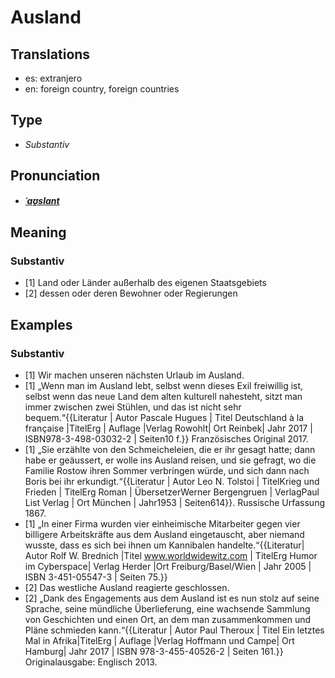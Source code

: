# Ausland
## Translations
- es: extranjero
- en: foreign country, foreign countries
## Type
- _Substantiv_
## Pronunciation
- **_[ˈaʊ̯slant](https://commons.wikimedia.org/wiki/File:De-Ausland.ogg)_**
## Meaning
### Substantiv
- [1] Land oder Länder außerhalb des eigenen Staatsgebiets
- [2] dessen oder deren Bewohner oder Regierungen
## Examples
### Substantiv
- [1] Wir machen unseren nächsten Urlaub im Ausland.
- [1] „Wenn man im Ausland lebt, selbst wenn dieses Exil freiwillig ist, selbst wenn das neue Land dem alten kulturell nahesteht, sitzt man immer zwischen zwei Stühlen, und das ist nicht sehr bequem.“<ref>{{Literatur | Autor Pascale Hugues | Titel Deutschland à la française |TitelErg | Auflage  |Verlag Rowohlt| Ort Reinbek| Jahr 2017 | ISBN978-3-498-03032-2 | Seiten10&nbsp;f.}} Französisches Original 2017.</ref>
- [1] „Sie erzählte von den Schmeicheleien, die er ihr gesagt hatte; dann habe er geäussert, er wolle ins Ausland reisen, und sie gefragt, wo die Familie Rostow ihren Sommer verbringen würde, und sich dann nach Boris bei ihr erkundigt.“<ref>{{Literatur | Autor Leo N. Tolstoi | TitelKrieg und Frieden | TitelErg Roman | ÜbersetzerWerner Bergengruen | VerlagPaul List Verlag | Ort München | Jahr1953 | Seiten614}}. Russische Urfassung 1867.</ref>
- [1] „In einer Firma wurden vier einheimische Mitarbeiter gegen vier billigere Arbeitskräfte aus dem Ausland eingetauscht, aber niemand wusste, dass es sich bei ihnen um Kannibalen handelte.“<ref>{{Literatur| Autor Rolf W. Brednich |Titel www.worldwidewitz.com | TitelErg Humor im Cyberspace| Verlag Herder |Ort Freiburg/Basel/Wien | Jahr 2005 | ISBN 3-451-05547-3 | Seiten 75.}}</ref>
- [2] Das westliche Ausland reagierte geschlossen.
- [2] „Dank des Engagements aus dem Ausland ist es nun stolz auf seine Sprache, seine mündliche Überlieferung, eine wachsende Sammlung von Geschichten und einen Ort, an dem man zusammenkommen und Pläne schmieden kann.“<ref>{{Literatur | Autor Paul Theroux | Titel Ein letztes Mal in Afrika|TitelErg | Auflage |Verlag Hoffmann und Campe| Ort Hamburg| Jahr 2017 | ISBN 978-3-455-40526-2 | Seiten 161.}} Originalausgabe: Englisch 2013.</ref>
